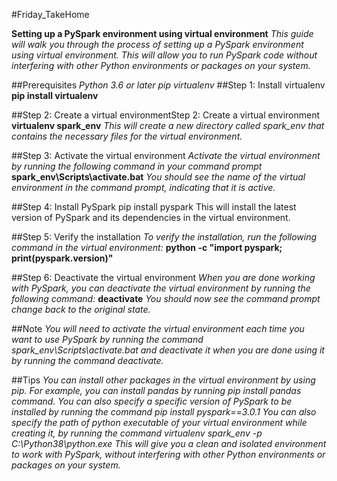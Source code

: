 #Friday_TakeHome
 
**Setting up a PySpark environment using virtual environment**
_This guide will walk you through the process of setting up a PySpark environment using virtual environment. This will allow you to run PySpark code without interfering with other Python environments or packages on your system._

##Prerequisites
    _Python 3.6 or later_
    _pip_
    _virtualenv_
##Step 1: Install virtualenv
    **pip install virtualenv**

##Step 2: Create a virtual environmentStep 2: Create a virtual environment
    **virtualenv spark_env**
    _This will create a new directory called spark_env that contains the necessary files for the virtual environment._

##Step 3: Activate the virtual environment
    _Activate the virtual environment by running the following command in your command prompt_
    **spark_env\Scripts\activate.bat**
    _You should see the name of the virtual environment in the command prompt, indicating that it is active._

##Step 4: Install PySpark
    pip install pyspark
    This will install the latest version of PySpark and its dependencies in the virtual environment.

##Step 5: Verify the installation
    _To verify the installation, run the following command in the virtual environment:_
    **python -c "import pyspark; print(pyspark.__version__)"**

##Step 6: Deactivate the virtual environment
    _When you are done working with PySpark, you can deactivate the virtual environment by running the following command:_
    **deactivate**
    _You should now see the command prompt change back to the original state._

##Note
_You will need to activate the virtual environment each time you want to use PySpark by running the command spark_env\Scripts\activate.bat and deactivate it when you are done using it by running the command deactivate._

##Tips
_You can install other packages in the virtual environment by using pip. For example, you can install pandas by running pip install pandas command._
_You can also specify a specific version of PySpark to be installed by running the command pip install pyspark==3.0.1_
_You can also specify the path of python executable of your virtual environment while creating it, by running the command virtualenv spark_env -p C:\Python38\python.exe_
_This will give you a clean and isolated environment to work with PySpark, without interfering with other Python environments or packages on your system._
